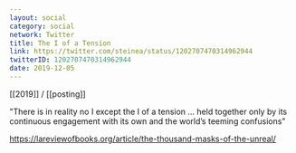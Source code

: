 ```yaml
---
layout: social
category: social
network: Twitter
title: The I of a Tension
link: https://twitter.com/steinea/status/1202707470314962944
twitterID: 1202707470314962944
date: 2019-12-05
---
```


[[2019]] / [[posting]]

"There is in reality no I except the I of a tension ... held together only by its continuous engagement with its own and the world’s teeming confusions"

<https://lareviewofbooks.org/article/the-thousand-masks-of-the-unreal/>
